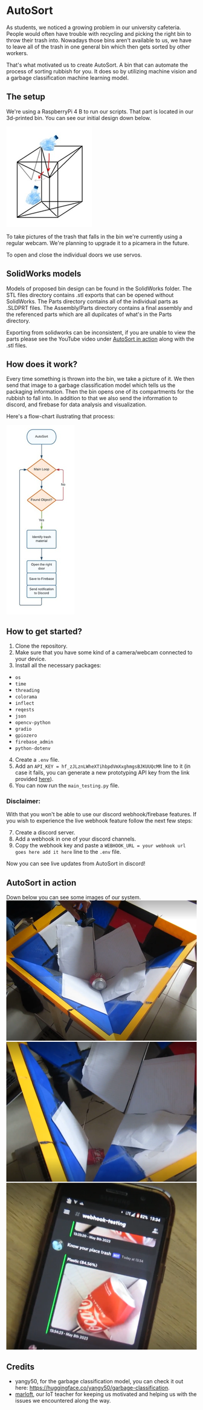 # AutoSort

As students, we noticed a growing problem in our university cafeteria. People would often have trouble with recycling and picking the right bin to throw their trash into. Nowadays those bins aren't available to us, we have to leave all of the trash in one general bin which then gets sorted by other workers. 

That's what motivated us to create AutoSort. A bin that can automate the process of sorting rubbish for you. It does so by utilizing machine vision and a garbage classification machine learning model.

## The setup

We're using a RaspberryPi 4 B to run our scripts. That part is located in our 3d-printed bin. You can see our initial design down below.

![bin sketch](./readme-images/bin-sketch.jpg)

To take pictures of the trash that falls in the bin we're currently using a regular webcam. We're planning to upgrade it to a picamera in the future.

To open and close the individual doors we use servos.

## SolidWorks models 

Models of proposed bin design can be found in the SolidWorks folder. The STL files directory contains .stl exports that can be opened without SolidWorks. The Parts directory contains all of the individual parts as .SLDPRT files. The Assembly/Parts directory contains a final assembly and the referenced parts which are all dupilcates of what's in the Parts directory. 

Exporting from solidworks can be inconsistent, if you are unable to view the parts please see the YouTube video under [AutoSort in action](#autosort-in-action) along with the .stl files.

## How does it work?

Every time something is thrown into the bin, we take a picture of it. We then send that image to a garbage classification model which tells us the packaging information. Then the bin opens one of its compartments for the rubbish to fall into. In addition to that we also send the information to discord, and firebase for data analysis and visualization.

Here's a flow-chart ilustrating that process:

![code flow-chart](./readme-images/code-graph-new-whitebg.jpg)



  
## How to get started?

1. Clone the repository.
2. Make sure that you have some kind of a camera/webcam connected to your device.
3. Install all the necessary packages:
  - `os`
  - `time`
  - `threading`
  - `colorama`
  - `inflect`
  - `reqests`
  - `json`
  - `opencv-python`
  - `gradio`
  - `gpiozero`
  - `firebase_admin`
  - `python-dotenv`
4. Create a `.env` file.
5. Add an `API_KEY = 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` line to it (in case it fails, you can generate a new prototyping API key from the link provided [here](https://huggingface.co/yangy50/garbage-classification)).
6. You can now run the `main_testing.py` file.

### Disclaimer: 

With that you won't be able to use our discord webhook/firebase features. If you wish to experience the live webhook feature follow the next few steps:

7. Create a discord server.
8. Add a webhook in one of your discord channels.
9. Copy the webhook key and paste a `WEBHOOK_URL = your webhook url goes here add it here` line to the `.env` file.

Now you can see live updates from AutoSort in discord!

## AutoSort in action

Down below you can see some images of our system.
![AutoSort trial](./readme-images/autosort-trial.png)
![Sorting successful](./readme-images/autosort-trial-success.png)
![Result in discord](./readme-images/autosort-trial-phone.png)

## Credits

- yangy50, for the garbage classification model, you can check it out here: https://huggingface.co/yangy50/garbage-classification.
- [marloft](https://github.com/marloft), our IoT teacher for keeping us motivated and helping us with the issues we encountered along the way.

